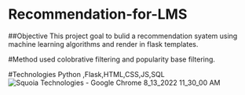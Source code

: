 # Recommendation-for-LMS
##Objective
This project goal to bulid a recommendation syatem using machine learning algorithms and  render in flask templates.

#Method used
colobrative filtering and popularity base filtering.

#Technologies
Python ,Flask,HTML,CSS,JS,SQL
![Squoia Technologies - Google Chrome 8_13_2022 11_30_00 AM](https://github.com/GAURAVSHARMA21804/Recommendation-for-LMS/assets/87468773/86118d68-f1ca-4841-826d-281f2e9cf7b9)
